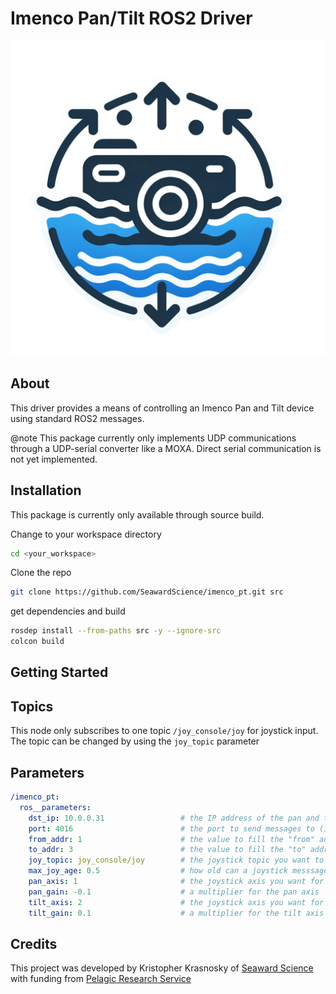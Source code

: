 # Imenco Pan/Tilt ROS2 Driver
![alt text](docs/media/logo.png)

## About

This driver provides a means of controlling an Imenco Pan and Tilt device using standard ROS2 messages.  

@note This package currently only implements UDP communications through a UDP-serial converter like a MOXA.   Direct serial communication is not yet implemented.  

## Installation

This package is currently only available through source build.

Change to your workspace directory
```bash
cd <your_workspace>
```

Clone the repo
```bash
git clone https://github.com/SeawardScience/imenco_pt.git src
```

get dependencies and build
```bash
rosdep install --from-paths src -y --ignore-src
colcon build
```

## Getting Started

## Topics
This node only subscribes to one topic `/joy_console/joy` for joystick input.   The topic can be changed by using the `joy_topic` parameter

## Parameters

```yaml
/imenco_pt:
  ros__parameters:
    dst_ip: 10.0.0.31                 # the IP address of the pan and tilt module (for communicaton over a MOXA)
    port: 4016                        # the port to send messages to (if using a MOXA)
    from_addr: 1                      # the value to fill the "from" address field in the packet header
    to_addr: 3                        # the value to fill the "to" address field in the packet header
    joy_topic: joy_console/joy        # the joystick topic you want to control the P/T with
    max_joy_age: 0.5                  # how old can a joystick messsage be before we center it
    pan_axis: 1                       # the joystick axis you want for panning
    pan_gain: -0.1                    # a multiplier for the pan axis  negative value to invert axis
    tilt_axis: 2                      # the joystick axis you want for tilting
    tilt_gain: 0.1                    # a multiplier for the tilt axis  negative value to invert axiss
```


## Credits

This project was developed by Kristopher Krasnosky of [Seaward Science](http://seaward.science) with funding from [Pelagic Research Service](https://pelagic-services.com) 
